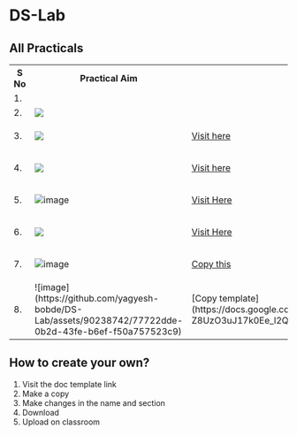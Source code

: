 # DS-Lab

## All Practicals
<table>
<tr>
    <th>S No</th>
    <th>Practical Aim</th>
    <th>Doc Template</th>
</tr>
<tr>
    <td>1.</td>
    <td> 
        <img alt="" src="https://github.com/yagyesh-bobde/DS-Lab/assets/90238742/9fa6f546-2db7-4046-b205-a1462a01f4f3" >
    </td>
    <td></td>
</tr>
<tr>
    <td>2.</td>
    <td>
        <img src="https://github.com/yagyesh-bobde/DS-Lab/assets/90238742/b33fe624-1d7b-4705-b0e9-19cc49c9fa74" >
    </td>
    <td></td>
</tr>
    <tr>
        <td>3.</td>
        <td>
            <img src="https://github.com/yagyesh-bobde/DS-Lab/assets/90238742/f28eb373-f4d8-4089-864d-188c6420b20f" >
        </td>
        <td>
            
[Visit here](https://docs.google.com/document/d/118Pi7T1WI1xX47kCQF6RSJ2562zkuMoRouqEcdOR0hk/edit?usp=sharing)
        </td>
    </tr>
    <tr>
        <td>4.</td>
        <td>
<img src="https://github.com/yagyesh-bobde/DS-Lab/assets/90238742/9c8d3f56-e92d-4e2e-a6d4-efdcef38abda" >
        </td>
        <td>
            
[Visit here](https://docs.google.com/document/d/1H5okxnQl3x_a4_lERhcx3f7pGu-nrvrHsJ4wnu2qhWg/edit?usp=sharing)</td>
    </tr>
    <tr>
        <td>5.</td>
        <td>
            
![image](https://github.com/yagyesh-bobde/DS-Lab/assets/90238742/7630e6ba-a5ae-4b08-b5fe-7e79baa2e751)
</td>
        <td>
            
[Visit Here](https://docs.google.com/document/d/1OTVR52Z3xPDWgeyBwgYHV_5hBkL3QiRrVGDBPtZJ4ko/edit?usp=sharing)</td>
    </tr>
        <tr>
        <td>6.</td>
        <td>
<img src="https://github.com/yagyesh-bobde/DS-Lab/assets/90238742/a1ebea52-292b-4f16-9798-a58404a7ceb8" >
        </td>
<td>
    
[Visit Here](https://docs.google.com/document/d/1m8XlSbxRIk1dSlbnldQre6BrjmaTbVfJ7eeevP143HE/edit?usp=sharing)</td>
    </tr>
    <tr>
 <td>7.</td>
 <td>
     
![image](https://github.com/yagyesh-bobde/DS-Lab/assets/90238742/412a004b-b60e-44ec-993b-79bfdb3770a3)
 </td>
 <td>
     
[Copy this](https://docs.google.com/document/d/1c5_AtdDEK34dACuvqdcQNNXbw-uI6XbORq5SuTfmHiQ/edit?usp=sharing)
 </td>
    </tr>
    <tr>
    <td>8.</td>
    <td>
![image](https://github.com/yagyesh-bobde/DS-Lab/assets/90238742/77722dde-0b2d-43fe-b6ef-f50a757523c9)
    </td>
    <td>
[Copy template](https://docs.google.com/document/d/1gVoZ8fkEH0wjazimzljHe4jV-Z8UzO3uJ17k0Ee_l2Q/edit?usp=sharing)
    </td>
    </tr>
</table>


## How to create your own?
1. Visit the doc template link
2. Make a copy
3. Make changes in the name and section
4. Download
5. Upload on classroom
